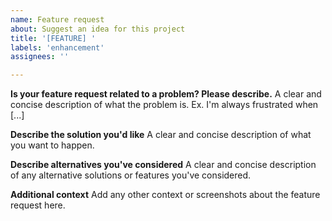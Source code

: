 ```yaml
---
name: Feature request
about: Suggest an idea for this project
title: '[FEATURE] '
labels: 'enhancement'
assignees: ''

---
```


<!-- Thanks for suggesting a feature for Read Frog! -->
<!-- Please search existing issues to avoid creating duplicates. -->
<!-- Provide as much context as possible to help us understand your needs. -->

**Is your feature request related to a problem? Please describe.**
A clear and concise description of what the problem is. Ex. I'm always frustrated when [...]

**Describe the solution you'd like**
A clear and concise description of what you want to happen.

**Describe alternatives you've considered**
A clear and concise description of any alternative solutions or features you've considered.

**Additional context**
Add any other context or screenshots about the feature request here.
